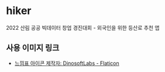 # hiker

2022 산림 공공 빅데이터 창업 경진대회 - 외국인을 위한 등산로 추천 앱

## 사용 이미지 링크

- <a href="https://www.flaticon.com/kr/free-icons/" title="느낌표 아이콘">느낌표 아이콘  제작자: DinosoftLabs - Flaticon</a>
